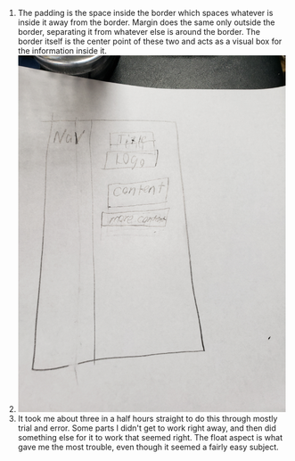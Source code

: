 1. The padding is the space inside the border which spaces whatever is inside it away from the border. Margin does the same only outside the border, separating it from whatever else is around the border. The border itself is the center point of these two and acts as a visual box for the information inside it.
2. ![Picture of sketch](./images/picture.jpg)
3. It took me about three in a half hours straight to do this through mostly trial and error. Some parts I didn't get to work right away, and then did something else for it to work that seemed right. The float aspect is what gave me the most trouble, even though it seemed a fairly easy subject.
